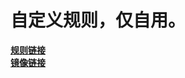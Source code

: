 ﻿# 自定义规则，仅自用。
**[规则链接](https://raw.githubusercontent.com/coco86p1sz/Self-use_AdguardRules/master/Self-useAdguardRules.txt)**  
**[镜像链接](https://mirror.ghproxy.com/https://raw.githubusercontent.com/coco86p1sz/Self-use_AdguardRules/master/Self-useAdguardRules.txt)**  
